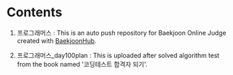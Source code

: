 # Contents
  1) 프로그래머스 : This is an auto push repository for Baekjoon Online Judge created with [BaekjoonHub](https://github.com/BaekjoonHub/BaekjoonHub).

  2) 프로그래머스_day100plan : This is uploaded after solved algorithm test from the book named '코딩테스트 합격자 되기'.
